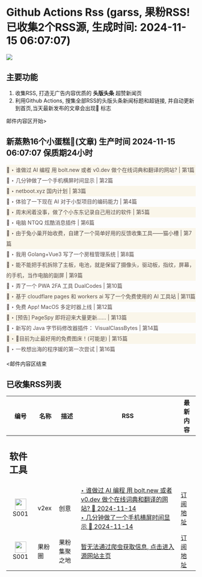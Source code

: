 # Github Actions Rss (garss, 果粉RSS! 已收集2个RSS源, 生成时间: 2024-11-15 06:07:07)

![](https://cdn.jsdelivr.net/gh/xinkeji/garss/_media/ga-rss.png)



## 主要功能
1. 收集RSS, 打造无广告内容优质的 **头版头条** 超赞新闻页
2. 利用Github Actions, 搜集全部RSS的头版头条新闻标题和超链接, 并自动更新到首页,当天最新发布的文章会出现🌈 标志

邮件内容区开始>
<h2>新蒸熟16个小蛋糕🍰(文章) 生产时间 2024-11-15 06:07:07 保质期24小时</h2>

<div style='line-height:3;background-color:#FAF6EA;' ><a href='https://www.v2ex.com/t/1089672#reply2' style="line-height:2;text-decoration:none;display:block;color:#584D49;">🌈 ‣ 谁做过 AI 编程 用 bolt.new 或者 v0.dev 做个在线词典和翻译的网站? | 第1篇</a></div><div style='line-height:3;' ><a href='https://www.v2ex.com/t/1089668#reply6' style="line-height:2;text-decoration:none;display:block;color:#584D49;">🌈 ‣ 几分钟做了一个手机横屏时间显示 | 第2篇</a></div><div style='line-height:3;background-color:#FAF6EA;' ><a href='https://www.v2ex.com/t/1089590#reply6' style="line-height:2;text-decoration:none;display:block;color:#584D49;">🌈 ‣ netboot.xyz 国内计划 | 第3篇</a></div><div style='line-height:3;' ><a href='https://www.v2ex.com/t/1089654#reply0' style="line-height:2;text-decoration:none;display:block;color:#584D49;">🌈 ‣ 体验了一下现在 AI 对于小型项目的编码能力 | 第4篇</a></div><div style='line-height:3;background-color:#FAF6EA;' ><a href='https://www.v2ex.com/t/1089570#reply12' style="line-height:2;text-decoration:none;display:block;color:#584D49;">🌈 ‣ 周末闲着没事，做了个小东东记录自己用过的软件 | 第5篇</a></div><div style='line-height:3;' ><a href='https://www.v2ex.com/t/1089650#reply0' style="line-height:2;text-decoration:none;display:block;color:#584D49;">🌈 ‣ 电脑 NTQQ 炫酷消息插件 | 第6篇</a></div><div style='line-height:3;background-color:#FAF6EA;' ><a href='https://www.v2ex.com/t/1089633#reply0' style="line-height:2;text-decoration:none;display:block;color:#584D49;">🌈 ‣ 由于兔小巢开始收费，自建了一个简单好用的反馈收集工具——猫小槽 | 第7篇</a></div><div style='line-height:3;' ><a href='https://www.v2ex.com/t/1089400#reply25' style="line-height:2;text-decoration:none;display:block;color:#584D49;">🌈 ‣ 我用 Golang+Vue3 写了一个房租管理系统 | 第8篇</a></div><div style='line-height:3;background-color:#FAF6EA;' ><a href='https://www.v2ex.com/t/1089464#reply3' style="line-height:2;text-decoration:none;display:block;color:#584D49;">🌈 ‣ 能不能把手机拆除了主板，电池，就是保留了摄像头，驱动板，指纹，屏幕，的手机，当作电脑的副屏 | 第9篇</a></div><div style='line-height:3;' ><a href='https://www.v2ex.com/t/1089545#reply0' style="line-height:2;text-decoration:none;display:block;color:#584D49;">🌈 ‣ 弄了一个 PWA 2FA 工具 DualCodes | 第10篇</a></div><div style='line-height:3;background-color:#FAF6EA;' ><a href='https://www.v2ex.com/t/1089532#reply0' style="line-height:2;text-decoration:none;display:block;color:#584D49;">🌈 ‣ 基于 cloudflare pages 和 workers ai 写了一个免费使用的 AI 工具站 | 第11篇</a></div><div style='line-height:3;' ><a href='https://www.v2ex.com/t/1089487#reply3' style="line-height:2;text-decoration:none;display:block;color:#584D49;">🌈 ‣ 免费 App! MacOS 多定时器上线 | 第12篇</a></div><div style='line-height:3;background-color:#FAF6EA;' ><a href='https://www.v2ex.com/t/1089396#reply4' style="line-height:2;text-decoration:none;display:block;color:#584D49;">🌈 ‣ [预告] PageSpy 即将迎来大量更新…… | 第13篇</a></div><div style='line-height:3;' ><a href='https://www.v2ex.com/t/1089370#reply2' style="line-height:2;text-decoration:none;display:block;color:#584D49;">🌈 ‣ 新写的 Java 字节码修改器插件： VisualClassBytes | 第14篇</a></div><div style='line-height:3;background-color:#FAF6EA;' ><a href='https://www.v2ex.com/t/1089641#reply3' style="line-height:2;text-decoration:none;display:block;color:#584D49;">🌈 ‣ 👊目前为止最好用的免费图床！(可能是) | 第15篇</a></div><div style='line-height:3;' ><a href='https://www.v2ex.com/t/1089690#reply0' style="line-height:2;text-decoration:none;display:block;color:#584D49;">🌈 ‣ 一枚想出海的程序媛的第一次尝试 | 第16篇</a></div>

<邮件内容区结束

## 已收集RSS列表

| 编号 | 名称 | 描述 | RSS | 最新内容 |
| --- | --- | --- | --- | --- |
| <h2 id="软件工具">软件工具</h2> |  |   |  |  |
| <div id="S001" style="text-align: center;"><img src="https://cdn.jsdelivr.net/gh/zhaoolee/garss/_media/favicon/S001.png" width="30px" style="width:30px;height: auto;"/><br><span>S001</span></div> | v2ex | 创意 | [‣ 谁做过 AI 编程 用 bolt.new 或者 v0.dev 做个在线词典和翻译的网站? 🌈 2024-11-14](https://www.v2ex.com/t/1089672#reply2)<br/>[‣ 几分钟做了一个手机横屏时间显示 🌈 2024-11-14](https://www.v2ex.com/t/1089668#reply6) | [订阅地址](https://www.v2ex.com/feed/tab/creative.xml) |
| <div id="S001" style="text-align: center;"><img src="https://cdn.jsdelivr.net/gh/zhaoolee/garss/_media/favicon/S001.png" width="30px" style="width:30px;height: auto;"/><br><span>S001</span></div> | 果粉圈 | 果粉集聚之地 | [暂无法通过爬虫获取信息, 点击进入源网站主页](https://g0f.cn) | [订阅地址](https://g0f.cn/rss.xml) |




